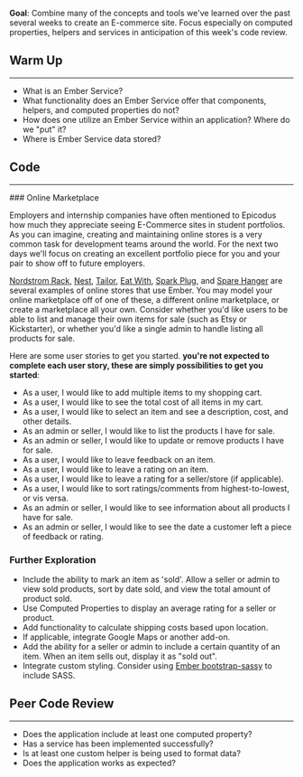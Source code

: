 **Goal**: Combine many of the concepts and tools we've learned over the past several weeks to create an E-commerce site. Focus especially on computed properties, helpers and services in anticipation of this week's code review. 

## Warm Up
<hr>

* What is an Ember Service?
* What functionality does an Ember Service offer that components, helpers, and computed properties do not? 
* How does one utilize an Ember Service within an application? Where do we "put" it?
* Where is Ember Service data stored? 

## Code
<hr>
### Online Marketplace

Employers and internship companies have often mentioned to Epicodus how much they appreciate seeing E-Commerce sites in student portfolios. As you can imagine, creating and maintaining online stores is a very common task for development teams around the world. For the next two days we'll focus on creating an excellent portfolio piece for you and your pair to show off to future employers. 

[Nordstrom Rack](https://www.nordstromrack.com/), [Nest](https://store.nest.com/), [Tailor](https://www.tailorbrands.com/), [Eat With](http://www.eatwith.com/), [Spark Plug](https://www.sparkplug.it/), and [Spare Hanger](https://www.sparehanger.com/items) are several examples of online stores that use Ember. You may model your online marketplace off of one of these, a different online marketplace, or create a marketplace all your own. Consider whether you'd like users to be able to list and manage their own items for sale (such as Etsy or Kickstarter), or whether you'd like a single admin to handle listing all products for sale. 

Here are some user stories to get you started. **you're not expected to complete each user story, these are simply possibilities to get you started**: 

* As a user, I would like to add multiple items to my shopping cart.
* As a user, I would like to see the total cost of all items in my cart.
* As a user, I would like to select an item and see a description, cost, and other details.
* As an admin or seller, I would like to list the products I have for sale.
* As an admin or seller, I would like to update or remove products I have for sale.
* As a user, I would like to leave feedback on an item.
* As a user, I would like to leave a rating on an item.
* As a user, I would like to leave a rating for a seller/store (if applicable).
* As a user, I would like to sort ratings/comments from highest-to-lowest, or vis versa.
* As an admin or seller, I would like to see information about all products I have for sale.
* As an admin or seller, I would like to see the date a customer left a piece of feedback or rating. 

### Further Exploration

* Include the ability to mark an item as 'sold'. Allow a seller or admin to view sold products, sort by date sold, and view the total amount of product sold. 
* Use Computed Properties to display an average rating for a seller or product.
* Add functionality to calculate shipping costs based upon location.
* If applicable, integrate Google Maps or another add-on.
* Add the ability for a seller or admin to include a certain quantity of an item. When an item sells out, display it as "sold out". 
* Integrate custom styling. Consider using [Ember bootstrap-sassy](https://github.com/lifegadget/ember-cli-bootstrap-sassy) to include SASS. 

## Peer Code Review
<hr>

* Does the application include at least one computed property?
* Has a service has been implemented successfully?
* Is at least one custom helper is being used to format data?
* Does the application works as expected?
